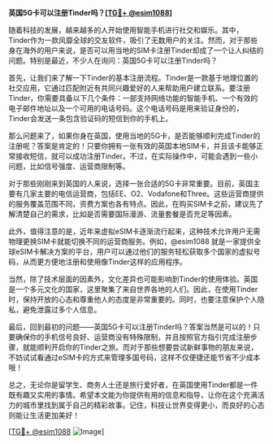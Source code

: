**英国5G卡可以注册Tinder吗？[[TG💪+ @esim1088](https://t.me/s/esim1088)]**

随着科技的发展，越来越多的人开始使用智能手机进行社交和娱乐。其中，Tinder作为一款风靡全球的交友软件，吸引了无数用户的关注。然而，对于那些身在海外的用户来说，是否可以用当地的SIM卡注册Tinder却成了一个让人纠结的问题。特别是最近，不少人在询问：英国5G卡可以注册Tinder吗？

首先，让我们来了解一下Tinder的基本注册流程。Tinder是一款基于地理位置的社交应用，它通过匹配附近有共同兴趣爱好的人来帮助用户建立联系。要注册Tinder，你需要具备以下几个条件：一部支持网络功能的智能手机、一个有效的电子邮件地址以及一个可用的电话号码。这个电话号码是用来验证身份的，Tinder会发送一条包含验证码的短信到你的手机上。

那么问题来了，如果你身在英国，使用当地的5G卡，是否能够顺利完成Tinder的注册呢？答案是肯定的！只要你拥有一张有效的英国本地SIM卡，并且该卡能够正常接收短信，就可以成功注册Tinder。不过，在实际操作中，可能会遇到一些小问题，比如信号强度、运营商限制等。

对于那些刚刚来到英国的人来说，选择一张合适的5G卡非常重要。目前，英国主要有几家主要的电信运营商，包括EE、O2、Vodafone和Three。这些运营商提供的服务覆盖范围不同，资费方案也各有特点。因此，在购买SIM卡之前，建议先了解清楚自己的需求，比如是否需要国际漫游、流量套餐是否充足等因素。

此外，值得注意的是，近年来虚拟eSIM卡逐渐流行起来，这种技术允许用户无需物理更换SIM卡就能切换不同的运营商服务。例如，@esim1088 就是一家提供全球eSIM卡解决方案的平台，用户可以通过他们的服务轻松获取多个国家的虚拟号码，从而更方便地注册和使用像Tinder这样的应用程序。

当然，除了技术层面的因素外，文化差异也可能影响到Tinder的使用体验。英国是一个多元文化的国家，这里聚集了来自世界各地的人们。因此，在使用Tinder时，保持开放的心态和尊重他人的态度是非常重要的。同时，也要注意保护个人隐私，避免泄露过多个人信息。

最后，回到最初的问题——英国5G卡可以注册Tinder吗？答案当然是可以的！只要确保你的手机信号良好、运营商没有特殊限制，并且按照官方指引完成注册步骤，就能顺利开启你的Tinder之旅。而对于那些想要尝试新鲜事物的朋友来说，不妨试试看通过eSIM卡的方式来管理多国号码，这样不仅便捷还能节省不少成本哦！

总之，无论你是留学生、商务人士还是旅行爱好者，在英国使用Tinder都是一件既有趣又实用的事情。希望本文能为你提供有用的信息和指导，让你在这个充满活力的城市里找到属于自己的精彩故事。记住，科技让世界变得更小，而良好的心态则能让生活更加美好！

[[TG💪+ @esim1088](https://t.me/s/esim1088) ![Image](https://i.postimg.cc/4NQfJmqS/Snipaste-2025-05-13-00-14-12.png)]